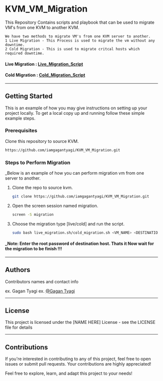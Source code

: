 # KVM_VM_Migration
This Repository Contains scripts and playbook that can be used to migrate VM's from one KVM to another KVM.

```
We have two methods to migrate VM's from one KVM server to another.
1 Live Migration - This Process is used to migrate the vm without any downtime.
2 Cold Migration - This is used to migrate critcal hosts which required downtime.
```

#### Live Migration : [Live_Migration_Script](https://github.com/iamgagantyagi/KVM_VM_Migration/blob/main/Live_Migration/live_migration.sh)

#### Cold Migration : [Cold_Migration_Script](https://github.com/iamgagantyagi/KVM_VM_Migration/blob/main/Cold_Migration/cold_migration.sh)

---
<!-- GETTING STARTED -->
## Getting Started

This is an example of how you may give instructions on setting up your project locally.
To get a local copy up and running follow these simple example steps.

### Prerequisites

Clone this repository to source KVM.
  ```sh
  https://github.com/iamgagantyagi/KVM_VM_Migration.git
  ```

### Steps to Perform Migration

_Below is an example of how you can perform migration vm from one server to another. 

1. Clone the repo to source kvm.
   ```sh
   git clone https://github.com/iamgagantyagi/KVM_VM_Migration.git
   ```
2. Open the screen session named migration.
   ```sh
   screen -S migration
   ```
4. Choose the migration type [live/cold] and run the script.
   ```sh
   sudo bash live_migration.sh/cold_migration.sh <VM_NAME> <DESTINATION_KVM_HOST>
   ```

#### _Note: Enter the root password of destination host. Thats it Now wait for the migration to be finish !!!   
---
## Authors

Contributors names and contact info

ex. Gagan Tyagi
ex. [@Gagan Tyagi](https://twitter.com/gtyagi017)

---
## License

This project is licensed under the [NAME HERE] License - see the LICENSE file for details

---
## Contributions

If you're interested in contributing to any of this project, feel free to open issues or submit pull requests. Your contributions are highly appreciated!

Feel free to explore, learn, and adapt this project to your needs!

